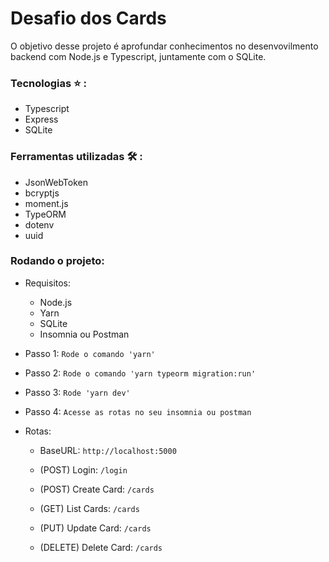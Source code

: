 # Desafio dos Cards

O objetivo desse projeto é aprofundar conhecimentos no desenvovilmento backend com Node.js e Typescript, juntamente com o SQLite.

### Tecnologias :star: :

- Typescript
- Express
- SQLite

### Ferramentas utilizadas :hammer_and_wrench: :

- JsonWebToken
- bcryptjs
- moment.js
- TypeORM
- dotenv
- uuid

### Rodando o projeto:

- Requisitos:

  - Node.js
  - Yarn
  - SQLite
  - Insomnia ou Postman


- Passo 1: `Rode o comando 'yarn'`
- Passo 2: `Rode o comando 'yarn typeorm migration:run'`
- Passo 3: `Rode 'yarn dev'`
- Passo 4: `Acesse as rotas no seu insomnia ou postman`

- Rotas:

  - BaseURL: `http://localhost:5000`

  - (POST) Login: `/login`

  - (POST) Create Card: `/cards`
  - (GET) List Cards: `/cards`
  - (PUT) Update Card: `/cards`
  - (DELETE) Delete Card: `/cards`
